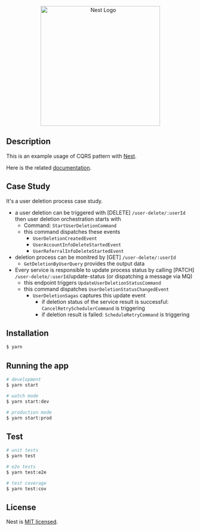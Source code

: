 <p align="center">
  <a href="http://nestjs.com/" target="blank"><img src="https://nestjs.com/img/logo_text.svg" width="320" alt="Nest Logo" /></a>
</p>

## Description

This is an example usage of CQRS pattern with
[Nest](https://github.com/nestjs/nest).

Here is the related [documentation](https://docs.nestjs.com/recipes/cqrs).

## Case Study

It's a user deletion process case study.

- a user deletion can be triggered with [DELETE] `/user-delete/:userId` then user deletion orchestration starts with
  - Command: `StartUserDeletionCommand`
  - this command dispatches these events
    - `UserDeletionCreatedEvent`
    - `UserAccountInfoDeleteStartedEvent`
    - `UserReferralInfoDeleteStartedEvent`
- deletion process can be monitred by [GET] `/user-delete/:userId`
  - `GetDeletionByUserQuery` provides the output data
- Every service is responsible to update process status by calling [PATCH] `/user-delete/:userId`/update-status (or dispatching a message via MQ)
  - this endpoint triggers `UpdateUserDeletionStatusCommand`
  - this command dispatches `UserDeletionStatusChangedEvent`
    - `UserDeletionSagas` captures this update event
      - if deletion status of the service result is successful: `CancelRetrySchedulerCommand` is triggering
      - if deletion result is failed: `ScheduleRetryCommand` is triggering

## Installation

```bash
$ yarn
```

## Running the app

```bash
# development
$ yarn start

# watch mode
$ yarn start:dev

# production mode
$ yarn start:prod
```

## Test

```bash
# unit tests
$ yarn test

# e2e tests
$ yarn test:e2e

# test coverage
$ yarn test:cov
```

## License

Nest is [MIT licensed](LICENSE).
